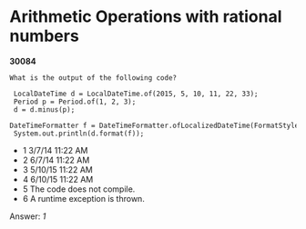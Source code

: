 Arithmetic Operations with rational numbers
===========================================
**30084**
```
What is the output of the following code? 
 
 LocalDateTime d = LocalDateTime.of(2015, 5, 10, 11, 22, 33); 
 Period p = Period.of(1, 2, 3); 
 d = d.minus(p); 
 DateTimeFormatter f = DateTimeFormatter.ofLocalizedDateTime(FormatStyle.SHORT); 
 System.out.println(d.format(f));
```


- 1 3/7/14 11:22 AM
- 2 6/7/14 11:22 AM
- 3 5/10/15 11:22 AM
- 4 6/10/15 11:22 AM
- 5 The code does not compile.
- 6 A runtime exception is thrown.

Answer: *1*


